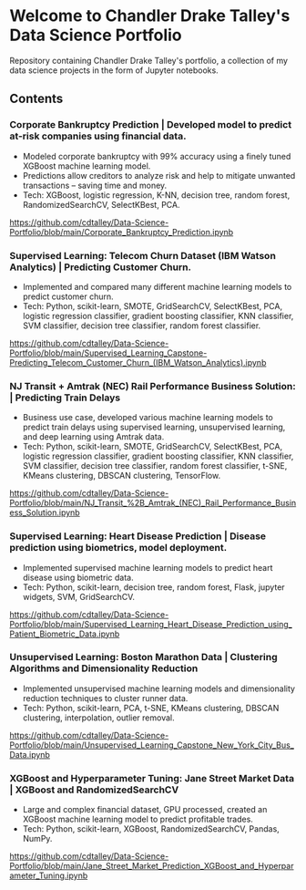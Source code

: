 # Welcome to Chandler Drake Talley's Data Science Portfolio

Repository containing Chandler Drake Talley's portfolio, a collection of my data science projects in the form of Jupyter notebooks.

## Contents

### Corporate Bankruptcy Prediction | Developed model to predict at-risk companies using financial data.
- Modeled corporate bankruptcy with 99% accuracy using a finely tuned XGBoost machine learning model.
- Predictions allow creditors to analyze risk and help to mitigate unwanted transactions – saving time and money.
- Tech: XGBoost, logistic regression, K-NN, decision tree, random forest, RandomizedSearchCV, SelectKBest, PCA.

https://github.com/cdtalley/Data-Science-Portfolio/blob/main/Corporate_Bankruptcy_Prediction.ipynb

### Supervised Learning: Telecom Churn Dataset (IBM Watson Analytics) | Predicting Customer Churn.

- Implemented and compared many different machine learning models to predict customer churn. 
- Tech: Python, scikit-learn, SMOTE, GridSearchCV, SelectKBest, PCA, logistic regression classifier, gradient boosting classifier, KNN classifier, SVM classifier, decision tree classifier, random forest classifier.

https://github.com/cdtalley/Data-Science-Portfolio/blob/main/Supervised_Learning_Capstone-Predicting_Telecom_Customer_Churn_(IBM_Watson_Analytics).ipynb


### NJ Transit + Amtrak (NEC) Rail Performance Business Solution: | Predicting Train Delays

- Business use case, developed various machine learning models to predict train delays using supervised learning, unsupervised learning, and deep learning using Amtrak data.
- Tech: Python, scikit-learn, SMOTE, GridSearchCV, SelectKBest, PCA, logistic regression classifier, gradient boosting classifier, KNN classifier, SVM classifier, decision tree classifier, random forest classifier, t-SNE, KMeans clustering, DBSCAN clustering, TensorFlow.

https://github.com/cdtalley/Data-Science-Portfolio/blob/main/NJ_Transit_%2B_Amtrak_(NEC)_Rail_Performance_Business_Solution.ipynb


### Supervised Learning: Heart Disease Prediction | Disease prediction using biometrics, model deployment.
- Implemented supervised machine learning models to predict heart disease using biometric data.
- Tech: Python, scikit-learn, decision tree, random forest, Flask, jupyter widgets, SVM, GridSearchCV.

https://github.com/cdtalley/Data-Science-Portfolio/blob/main/Supervised_Learning_Heart_Disease_Prediction_using_Patient_Biometric_Data.ipynb


### Unsupervised Learning: Boston Marathon Data | Clustering Algorithms and Dimensionality Reduction

- Implemented unsupervised machine learning models and dimensionality reduction techniques to cluster runner data.
- Tech: Python, scikit-learn, PCA, t-SNE, KMeans clustering, DBSCAN clustering, interpolation, outlier removal.

https://github.com/cdtalley/Data-Science-Portfolio/blob/main/Unsupervised_Learning_Capstone_New_York_City_Bus_Data.ipynb


### XGBoost and Hyperparameter Tuning: Jane Street Market Data | XGBoost and RandomizedSearchCV

-  Large and complex financial dataset, GPU processed, created an XGBoost machine learning model to predict profitable trades. 
-  Tech: Python, scikit-learn, XGBoost, RandomizedSearchCV, Pandas, NumPy.

https://github.com/cdtalley/Data-Science-Portfolio/blob/main/Jane_Street_Market_Prediction_XGBoost_and_Hyperparameter_Tuning.ipynb
